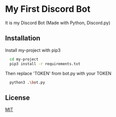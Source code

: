 # My First Discord Bot

It is my Discord Bot (Made with Python, Discord.py)


## Installation

Install my-project with pip3

```bash
  cd my-project
  pip3 install -r requirements.txt
```
Then replace 'TOKEN' from bot.py with your TOKEN

```bash
  python3 .\bot.py
```
    
## License

[MIT](https://choosealicense.com/licenses/mit/)
